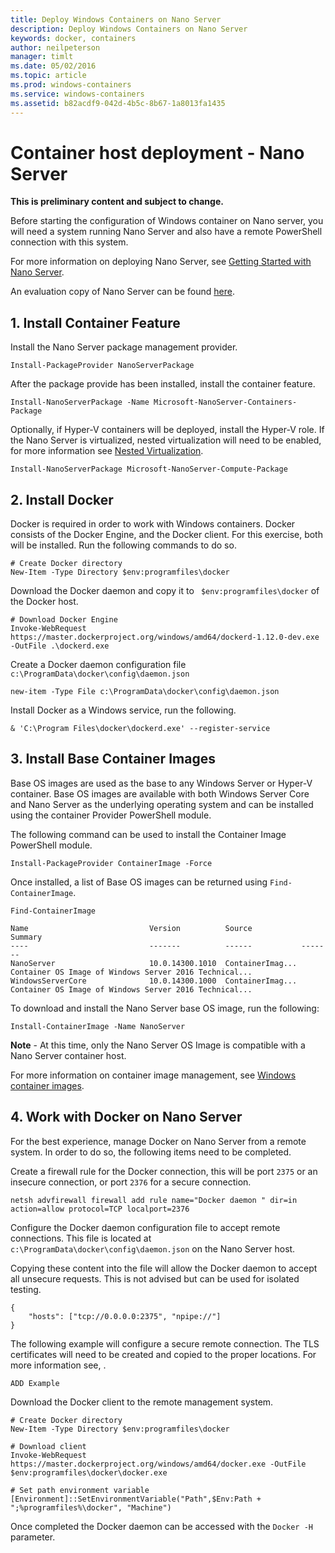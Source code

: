 ```yaml
---
title: Deploy Windows Containers on Nano Server
description: Deploy Windows Containers on Nano Server
keywords: docker, containers
author: neilpeterson
manager: timlt
ms.date: 05/02/2016
ms.topic: article
ms.prod: windows-containers
ms.service: windows-containers
ms.assetid: b82acdf9-042d-4b5c-8b67-1a8013fa1435
---
```


# Container host deployment - Nano Server

**This is preliminary content and subject to change.** 

Before starting the configuration of Windows container on Nano server, you will need a system running Nano Server and also have a remote PowerShell connection with this system.

For more information on deploying Nano Server, see [Getting Started with Nano Server]( https://technet.microsoft.com/en-us/library/mt126167.aspx).

An evaluation copy of Nano Server can be found [here](https://msdn.microsoft.com/en-us/virtualization/windowscontainers/nano_eula).

## 1. Install Container Feature

Install the Nano Server package management provider.

```none
Install-PackageProvider NanoServerPackage
```

After the package provide has been installed, install the container feature.

```none
Install-NanoServerPackage -Name Microsoft-NanoServer-Containers-Package
```

Optionally, if Hyper-V containers will be deployed, install the Hyper-V role. If the Nano Server is virtualized, nested virtualization will need to be enabled, for more information see [Nested Virtualization]( https://msdn.microsoft.com/en-us/virtualization/hyperv_on_windows/user_guide/nesting).

```none
Install-NanoServerPackage Microsoft-NanoServer-Compute-Package
```

## 2. Install Docker

Docker is required in order to work with Windows containers. Docker consists of the Docker Engine, and the Docker client. For this exercise, both will be installed. Run the following commands to do so. 

```none
# Create Docker directory
New-Item -Type Directory $env:programfiles\docker
```

Download the Docker daemon and copy it to ` $env:programfiles\docker` of the Docker host.

```
# Download Docker Engine
Invoke-WebRequest https://master.dockerproject.org/windows/amd64/dockerd-1.12.0-dev.exe -OutFile .\dockerd.exe
```

Create a Docker daemon configuration file `c:\ProgramData\docker\config\daemon.json`

```none
new-item -Type File c:\ProgramData\docker\config\daemon.json
```

Install Docker as a Windows service, run the following.

```none
& 'C:\Program Files\docker\dockerd.exe' --register-service
```

## 3. Install Base Container Images

Base OS images are used as the base to any Windows Server or Hyper-V container. Base OS images are available with both Windows Server Core and Nano Server as the underlying operating system and can be installed using the container Provider PowerShell module.

The following command can be used to install the Container Image PowerShell module.

```none
Install-PackageProvider ContainerImage -Force
```

Once installed, a list of Base OS images can be returned using `Find-ContainerImage`.

```none
Find-ContainerImage

Name                           Version          Source           Summary
----                           -------          ------           -------
NanoServer                     10.0.14300.1010  ContainerImag... Container OS Image of Windows Server 2016 Technical...
WindowsServerCore              10.0.14300.1000  ContainerImag... Container OS Image of Windows Server 2016 Technical...
```

To download and install the Nano Server base OS image, run the following:

```none
Install-ContainerImage -Name NanoServer
```

**Note** - At this time, only the Nano Server OS Image is compatible with a Nano Server container host.

For more information on container image management, see [Windows container images](../management/manage_images.md).

## 4. Work with Docker on Nano Server

For the best experience, manage Docker on Nano Server from a remote system. In order to do so, the following items need to be completed.

Create a firewall rule for the Docker connection, this will be port `2375` or an insecure connection, or port `2376` for a secure connection.

```none
netsh advfirewall firewall add rule name="Docker daemon " dir=in action=allow protocol=TCP localport=2376
```

Configure the Docker daemon configuration file to accept remote connections. This file is located at `c:\ProgramData\docker\config\daemon.json` on the Nano Server host.

Copying these content into the file will allow the Docker daemon to accept all unsecure requests. This is not advised but can be used for isolated testing.

```none
{
    "hosts": ["tcp://0.0.0.0:2375", "npipe://"]
}
```

The following example will configure a secure remote connection. The TLS certificates will need to be created and copied to the proper locations. For more information see, []().

```none
ADD Example
```

Download the Docker client to the remote management system.

```none
# Create Docker directory
New-Item -Type Directory $env:programfiles\docker

# Download client
Invoke-WebRequest https://master.dockerproject.org/windows/amd64/docker.exe -OutFile $env:programfiles\docker\docker.exe

# Set path environment variable
[Environment]::SetEnvironmentVariable("Path",$Env:Path + ";%programfiles%\docker", "Machine")
```

Once completed the Docker daemon can be accessed with the `Docker -H` parameter.

```